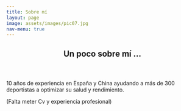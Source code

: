 ```yaml
---
title: Sobre mí
layout: page
image: assets/images/pic07.jpg
nav-menu: true
---
```


<!-- Main -->
<div id="main">

<!-- One -->
<section id="one">
	<div class="inner">
		<header class="major">
			<h2>Un poco sobre mí ...</h2>
		</header>
		<p>10 años de experiencia en España y China ayudando a más de 300 deportistas a optimizar su salud y rendimiento.</p>
		<p>(Falta meter Cv y experiencia profesional)</p>
	</div>
</section>